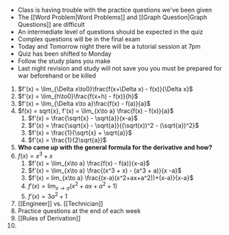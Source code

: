 - Class is having trouble with the practice questions we've been given
- The [[Word Problem|Word Problems]] and [[Graph Question|Graph Questions]] are difficult
- An intermediate level of questions should be expected in the quiz
- Complex questions will be in the final exam
- Today and Tomorrow night there will be a tutorial session at 7pm
- Quiz has been shifted to Monday
- Follow the study plans you make
- Last night revision and study will not save you you must be prepared for war beforehand or be killed

1. $f'(x) = \lim_{\Delta x\to0}\frac{f(x+\Delta x) - f(x)}{\Delta x}$
2. $f'(x) = \lim_{h\to0}\frac{f(x+h) - f(x)}{h}$
3. $f'(x) = \lim_{\Delta x\to a}\frac{f(x) - f(a)}{a}$
4. $f(x) = sqrt{x}, f'(x) = \lim_{x\to a} \frac{f(x) - f(x)}{a}$
	1. $f'(x) = \frac{\sqrt{x} - \sqrt{a}}{x-a}$
	2. $f'(x) = \frac{\sqrt{x} - \sqrt{a}}{(\sqrt(x))^2 - (\sqrt{a})^2}$
	3. $f'(x) = \frac{1}{\sqrt{x} + \sqrt{a}}$
	4. $f'(x) = \frac{1}{2\sqrt{a}}$
5. **Who came up with the general formula for the derivative and how?**
6. $f(x) = x^3 + x$
	1. $f'(x) = \lim_{x\to a} \frac{f(x) - f(a)}{x-a}$
	2. $f'(x) = \lim_{x\to a} \frac{(x^3 + x) - (a^3 + a)}{x -a}$
	3. $f'(x) = lim_{x\to a} \frac{(x-a)(x^2+ax+a^2))+(x-a)}{x-a}$
	4. $f'(x) = \lim_{x\to a} (x^2+ax+a^2+1)$
	5. $f'(x) = 3a^2 +1$
7. [[Engineer]] vs. [[Technician]]
8. Practice questions at the end of each week
9. [[Rules of Derivation]]
10. 